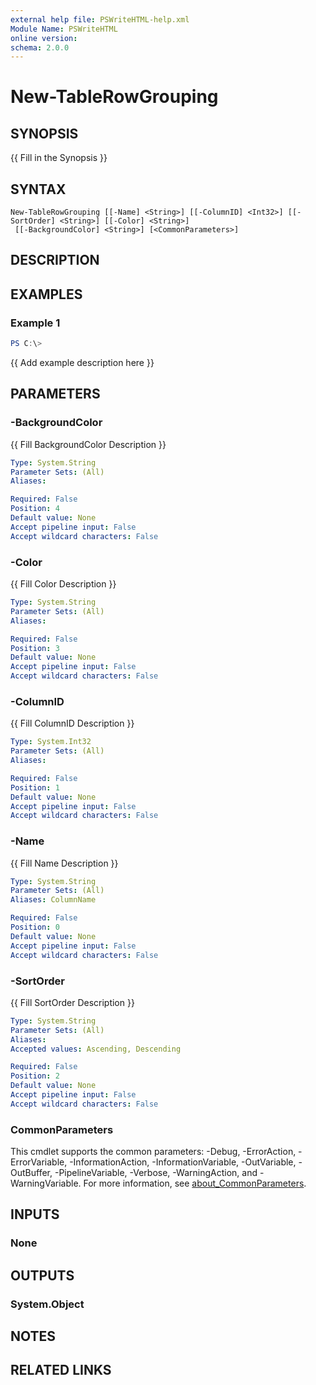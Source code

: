 ```yaml
---
external help file: PSWriteHTML-help.xml
Module Name: PSWriteHTML
online version:
schema: 2.0.0
---
```


# New-TableRowGrouping

## SYNOPSIS
{{ Fill in the Synopsis }}

## SYNTAX

```
New-TableRowGrouping [[-Name] <String>] [[-ColumnID] <Int32>] [[-SortOrder] <String>] [[-Color] <String>]
 [[-BackgroundColor] <String>] [<CommonParameters>]
```

## DESCRIPTION


## EXAMPLES

### Example 1
```powershell
PS C:\> 
```

{{ Add example description here }}

## PARAMETERS

### -BackgroundColor
{{ Fill BackgroundColor Description }}

```yaml
Type: System.String
Parameter Sets: (All)
Aliases:

Required: False
Position: 4
Default value: None
Accept pipeline input: False
Accept wildcard characters: False
```

### -Color
{{ Fill Color Description }}

```yaml
Type: System.String
Parameter Sets: (All)
Aliases:

Required: False
Position: 3
Default value: None
Accept pipeline input: False
Accept wildcard characters: False
```

### -ColumnID
{{ Fill ColumnID Description }}

```yaml
Type: System.Int32
Parameter Sets: (All)
Aliases:

Required: False
Position: 1
Default value: None
Accept pipeline input: False
Accept wildcard characters: False
```

### -Name
{{ Fill Name Description }}

```yaml
Type: System.String
Parameter Sets: (All)
Aliases: ColumnName

Required: False
Position: 0
Default value: None
Accept pipeline input: False
Accept wildcard characters: False
```

### -SortOrder
{{ Fill SortOrder Description }}

```yaml
Type: System.String
Parameter Sets: (All)
Aliases:
Accepted values: Ascending, Descending

Required: False
Position: 2
Default value: None
Accept pipeline input: False
Accept wildcard characters: False
```

### CommonParameters
This cmdlet supports the common parameters: -Debug, -ErrorAction, -ErrorVariable, -InformationAction, -InformationVariable, -OutVariable, -OutBuffer, -PipelineVariable, -Verbose, -WarningAction, and -WarningVariable. For more information, see [about_CommonParameters](http://go.microsoft.com/fwlink/?LinkID=113216).

## INPUTS

### None

## OUTPUTS

### System.Object
## NOTES

## RELATED LINKS
